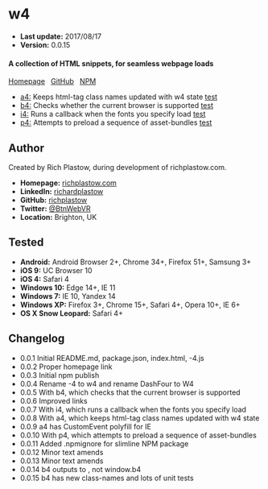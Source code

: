 w4
==

+ __Last update:__  2017/08/17
+ __Version:__      0.0.15

#### A collection of HTML snippets, for seamless webpage loads

[Homepage](http://richplastow.com/w4/) &nbsp;
[GitHub](https://github.com/richplastow/w4) &nbsp;
[NPM](https://www.npmjs.com/package/w4)

+ [a4:](a4.md) Keeps html-tag class names updated with w4 state
  [test](http://richplastow.com/w4/support/a4-test.html)
+ [b4:](b4.md) Checks whether the current browser is supported
  [test](http://richplastow.com/w4/support/b4-test.html)
+ [i4:](i4.md) Runs a callback when the fonts you specify load
  [test](http://richplastow.com/w4/support/i4-test.html)
+ [p4:](p4.md) Attempts to preload a sequence of asset-bundles
  [test](http://richplastow.com/w4/support/p4-test.html)


Author
------
Created by Rich Plastow, during development of richplastow.com.

+ __Homepage:__     [richplastow.com](http://richplastow.com)
+ __LinkedIn:__     [richardplastow](https://linkedin.com/in/richardplastow)
+ __GitHub:__       [richplastow](https://github.com/richplastow)
+ __Twitter:__      [@BtnWebVR](https://twitter.com/BtnWebVR)
+ __Location:__     Brighton, UK


Tested
------
+ __Android:__           Android Browser 2+, Chrome 34+, Firefox 51+, Samsung 3+
+ __iOS 9:__             UC Browser 10
+ __iOS 4:__             Safari 4
+ __Windows 10:__        Edge 14+, IE 11
+ __Windows 7:__         IE 10, Yandex 14
+ __Windows XP:__        Firefox 3+, Chrome 15+, Safari 4+, Opera 10+, IE 6+
+ __OS X Snow Leopard:__ Safari 4+


Changelog
---------
+ 0.0.1       Initial README.md, package.json, index.html, -4.js
+ 0.0.2       Proper homepage link
+ 0.0.3       Initial npm publish
+ 0.0.4       Rename -4 to w4 and rename DashFour to W4
+ 0.0.5       With b4, which checks that the current browser is supported
+ 0.0.6       Improved links
+ 0.0.7       With i4, which runs a callback when the fonts you specify load
+ 0.0.8       With a4, which keeps html-tag class names updated with w4 state
+ 0.0.9       a4 has CustomEvent polyfill for IE
+ 0.0.10      With p4, which attempts to preload a sequence of asset-bundles
+ 0.0.11      Added .npmignore for slimline NPM package
+ 0.0.12      Minor text amends
+ 0.0.13      Minor text amends
+ 0.0.14      b4 outputs to <html class="...">, not window.b4
+ 0.0.15      b4 has new class-names and lots of unit tests
